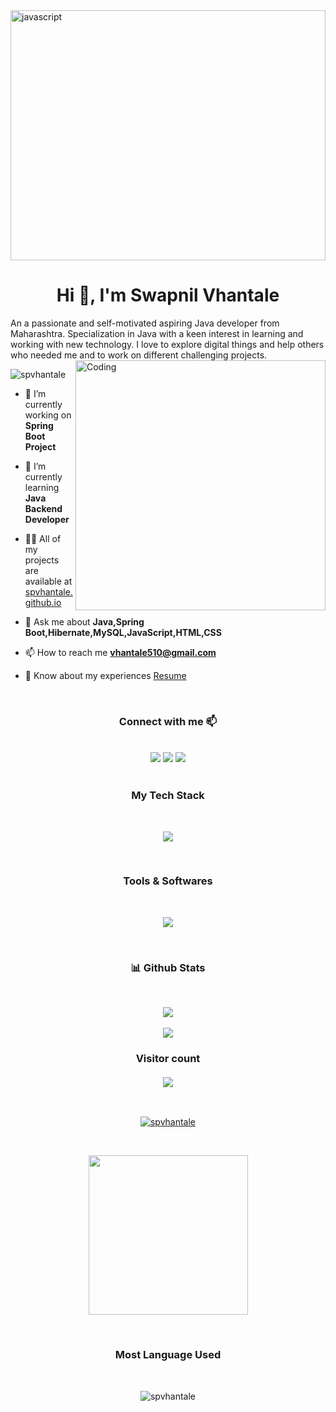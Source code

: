 <img src="https://scitechdaily.com/images/Futuristic-Computer-Concept.gif" alt="javascript" width="100%" height="400"/>
<h1 align="center">Hi 👋, I'm Swapnil Vhantale</h1>
An a passionate and self-motivated aspiring Java developer from Maharashtra. Specialization in Java with a keen interest in learning and working with new technology. I love to explore digital things and help others who needed me and to work on different challenging projects.

<img align="right" alt="Coding" width="400" src="https://images.squarespace-cdn.com/content/v1/5769fc401b631bab1addb2ab/1541580611624-TE64QGKRJG8SWAIUS7NS/coding-freak.gif" />
<p align="left"> <img src="https://komarev.com/ghpvc/?username=spvhantale&label=Profile%20views&color=0e75b6&style=flat" alt="spvhantale" /> </p>



- 🔭 I’m currently working on **Spring Boot Project**

- 🌱 I’m currently learning **Java Backend Developer**

- 👨‍💻 All of my projects are available at [spvhantale.github.io](https://spvhantale.github.io/)

- 💬 Ask me about **Java,Spring Boot,Hibernate,MySQL,JavaScript,HTML,CSS**

- 📫 How to reach me **vhantale510@gmail.com**

- 📄 Know about my experiences [Resume](https://drive.google.com/file/d/16-4Fzntyt_eoZGXmtG1ny_xW1AKrTDhs/view?usp=sharing)

<br>

<h3 align="center">Connect with me 📫</h3>
<br>
<div align="center" display="flex">
  <a  href="https://linkedin.com/in/spvhantale" target="_blank"> <img src="https://img.shields.io/badge/LinkedIn-0077B5?style=for-the-badge&logo=linkedin&logoColor=white" /></a>
  <a  href="mailto:vhantale510@gmail.com" target="_blank"><img src="https://img.shields.io/badge/Gmail-D14836?style=for-the-badge&logo=gmail&logoColor=white" /></a>
  <a  href="https://github.com/spvhantale" target="_blank"><img src="https://img.shields.io/badge/GitHub-100000?style=for-the-badge&logo=github&logoColor=white" /></a>
</div>
<br>

<h3 align="center">My Tech Stack</h3>
<br>

<p align="center" >
  <a href="https://skillicons.dev">
    <img src="https://skillicons.dev/icons?i=java,spring,hibernate,maven,mysql,js,html,css" />
  </a>
</p>

<br>
<h3 align="center">Tools & Softwares</h3>

<br>

<p align="center" >
  <a href="https://skillicons.dev">
    <img src="https://skillicons.dev/icons?i=git,github,vscode,netlify,spring,blender &perline=6" />
  </a>
</p>
<br>

<h3 align="center">📊 Github Stats</h3>
<br>
<p align="center">
   <img align="center"  src="https://github-readme-streak-stats.herokuapp.com/?user=spvhantale&theme=dark" /> <br \>
   <br>
   <img align="center" src="https://github-readme-stats.vercel.app/api?username=spvhantale&show_icons=true&locale=en&theme=dark"/>
    
</p>
<h3 align="center"> 
  Visitor count <br>
  <br>
  <img src="https://profile-counter.glitch.me/spvhantale/count.svg" />
</h3>
<br>
<p align="center"> <a href="https://github.com/ryo-ma/github-profile-trophy"><img src="https://github-profile-trophy.vercel.app/?username=spvhantale" alt="spvhantale" /></a> </p>
<br>
<p align="center">
<img src="https://github-readme-activity-graph.cyclic.app/graph?username=spvhantale&bg_color=19191a&color=a21616&line=9e4c4c&point=66e114&area=true&hide_border=true)](https://github.com/ashutosh00710/github-readme-activity-graph)" height="255px" />
</p>
<br>
<h3 align="center" >Most Language Used</h3><br>
<p align="center">
  <img src="https://github-readme-stats.vercel.app/api/top-langs/?username=spvhantale&theme=radical&langs_count=8" alt="spvhantale"  />
</p>

